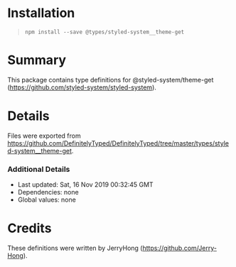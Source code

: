 # Installation
> `npm install --save @types/styled-system__theme-get`

# Summary
This package contains type definitions for @styled-system/theme-get (https://github.com/styled-system/styled-system).

# Details
Files were exported from https://github.com/DefinitelyTyped/DefinitelyTyped/tree/master/types/styled-system__theme-get.

### Additional Details
 * Last updated: Sat, 16 Nov 2019 00:32:45 GMT
 * Dependencies: none
 * Global values: none

# Credits
These definitions were written by JerryHong (https://github.com/Jerry-Hong).
